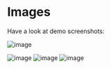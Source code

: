 # Images

Have a look at demo screenshots:

![image](https://user-images.githubusercontent.com/51307355/86567976-ce40cf00-bf89-11ea-8385-591978d9c992.png)

![image](https://user-images.githubusercontent.com/51307355/86568068-f0d2e800-bf89-11ea-8618-67a2ff599d44.png)
![image](https://user-images.githubusercontent.com/51307355/86568134-08aa6c00-bf8a-11ea-820b-d6df9d9a1bf3.png)
![image](https://user-images.githubusercontent.com/51307355/86568219-2bd51b80-bf8a-11ea-98c9-58238689afe5.png)
